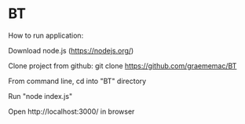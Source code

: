 # BT

How to run application:

Download node.js (https://nodejs.org/)

Clone project from github: git clone https://github.com/graememac/BT

From command line, cd into "BT" directory

Run "node index.js"

Open http://localhost:3000/ in browser
